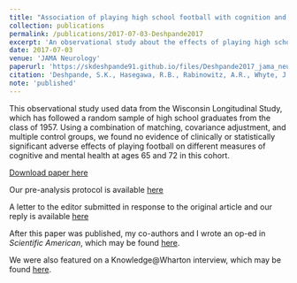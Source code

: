 ```yaml
---
title: "Association of playing high school football with cognition and mental health later in life"
collection: publications
permalink: /publications/2017-07-03-Deshpande2017
excerpt: 'An observational study about the effects of playing high school football on later-life cognition and mental health among men who attended high school in Wisconsin in the mid-1950s'
date: 2017-07-03
venue: 'JAMA Neurology'
paperurl: 'https://skdeshpande91.github.io/files/Deshpande2017_jama_neurology.pdf'
citation: 'Deshpande, S.K., Hasegawa, R.B., Rabinowitz, A.R., Whyte, J., Roan, C.L., Tabatabaei, A., Baiocchi, M., Karlawish, J.H., Master, C.L., and Small, D.S. (2017). &quot; Association of playing high school football with cognition and mental health later in life &quot; <i> JAMA Neurology </i>. 74(8): 909 - 918.'
note: 'published'
---
```



This observational study used data from the Wisconsin Longitudinal Study, which has followed a random sample of high school graduates from the class of 1957.
Using a combination of matching, covariance adjustment, and multiple control groups, we found no evidence of clinically or statistically significant adverse effects of playing football on different measures of cognitive and mental health at ages 65 and 72 in this cohort.

[Download paper here](https://skdeshpande91.github.io/files/Deshpande2017_jama_neurology.pdf)

Our pre-analysis protocol is available [here](https://arxiv.org/abs/1607.01756)

A letter to the editor submitted in response to the original article and our reply is available [here](https://skdeshpande91.github.io/files/jama_neur_hoffman_reply.pdf) 

After this paper was published, my co-authors and I wrote an op-ed in <i>Scientific American</i>, which may be found [here](https://blogs.scientificamerican.com/observations/head-trauma-in-high-school-football-may-be-more-complicated-than-we-thought/).

We were also featured on a Knowledge@Wharton interview, which may be found [here](https://knowledge.wharton.upenn.edu/article/high-school-sports-cte/).
